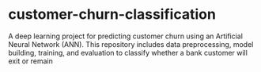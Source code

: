 # customer-churn-classification
A deep learning project for predicting customer churn using an Artificial Neural Network (ANN). This repository includes data preprocessing, model building, training, and evaluation to classify whether a bank customer will exit or remain
